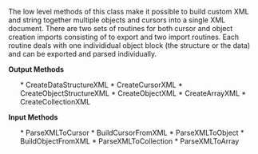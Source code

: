 ﻿The low level methods of this class make it possible to build custom XML and string together multiple objects and cursors into a single XML document. There are two sets of routines for both cursor and object creation imports consisting of to export and two import routines. Each routine deals with one individidual object block (the structure or the data) and can be exported and parsed individually.

**Output Methods**  
<ul>* CreateDataStructureXML
* CreateCursorXML
* CreateObjectStructureXML
* CreateObjectXML
* CreateArrayXML
* CreateCollectionXML
</ul>


**Input Methods**  
<ul>* ParseXMLToCursor
* BuildCursorFromXML
* ParseXMLToObject
* BuildObjectFromXML
* ParseXMLToCollection
* ParseXMLToArray
</ul>